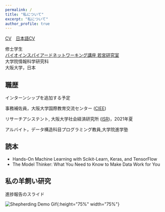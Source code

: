 ```yaml
---
permalink: /
title: "私について"
excerpt: "私について"
author_profile: true
---
```




[CV](/files/vita_AiyiLi.pdf)　[日本語CV](/files/vita_AiyiLi_jp.pdf)

修士学生  
[バイオインスパイアードネットワーキング講座 若宮研究室](http://www-waka.ics.es.osaka-u.ac.jp/)  
大学院情報科学研究科  
大阪大学，日本  

## 職歴

インターンシップを追加する予定

事務補佐員，大阪大学国際教育交流センター ([CIEE](https://ciee.osaka-u.ac.jp/en/))

リサーチアシステント, 大阪大学社会経済研究所 ([ISR](https://www.iser.osaka-u.ac.jp/index-e.html))，2021年夏

アルバイト，データ構造科目プログラミング教員,大学院進学塾

## 読本

* Hands-On Machine Learning with Scikit-Learn, Keras, and TensorFlow
* The Model Thinker: What You Need to Know to Make Data Work for You

## 私の羊飼い研究

進捗報告のスライド

<script async class="speakerdeck-embed" data-slide="1" data-id="f3e79a213102427193d7c508bdf77f02" data-ratio="1.33333333333333" src="//speakerdeck.com/assets/embed.js"></script>

<script async class="speakerdeck-embed" data-slide="1" data-id="fbc8bd68d6934f66842fdd65bead31c4" data-ratio="1.33333333333333" src="//speakerdeck.com/assets/embed.js"></script>

<!-- The shepherds (red spots) try to guide the sheep (grey spots) to the goal by selecting and driving target sheep (yellow spots). -->
![Shepherding Demo Gif](/files/shepherding_demo.gif){:height="75%" width="75%"}
